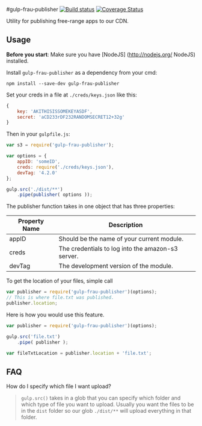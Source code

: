 #gulp-frau-publisher
[![Build status][ci-image]][ci-url]
[![Coverage Status][coverage-image]][coverage-url]

Utility for publishing free-range apps to our CDN.

## Usage
**Before you start**: Make sure you have [NodeJS] (http://nodejs.org/ NodeJS) installed.

Install `gulp-frau-publisher` as a dependency from your cmd:

```shell
npm install --save-dev gulp-frau-publisher
```

Set your creds in a file at `./creds/keys.json` like this:

```javascript
{
	key: 'AKITHISISSOMEKEYASDF',
	secret: 'aCD233rDF232RANDOMSECRET12+32g'
}
```
Then in your `gulpfile.js`:

```javascript
var s3 = require('gulp-frau-publisher');

var options = {
	appID: 'someID',
	creds: require('./creds/keys.json'),
	devTag: '4.2.0'
};

gulp.src('./dist/**')
	.pipe(publisher( options ));
```

The publisher function takes in one object that has three properties:

| Property Name | Description |
| ------------- | ----------- |
| appID         | Should be the name of your current module. |
| creds         | The credentials to log into the amazon-s3 server. |
| devTag        | The development version of the module. |

To get the location of your files, simple call

```javascript
var publisher = require('gulp-frau-publisher')(options);
// This is where file.txt was published.
publisher.location;
```

Here is how you would use this feature.

```javascript
var publisher = require('gulp-frau-publisher')(options);

gulp.src('file.txt')
	.pipe( publisher );

var fileTxtLocation = publisher.location + 'file.txt';
```

## FAQ

 How do I specify which file I want upload?

>`gulp.src()` takes in a glob that you can specify which folder and which type of file you want to upload.
Usually you want the files to be in the `dist` folder so our glob `./dist/**` will upload everything in that folder.


[ci-image]: https://travis-ci.org/Brightspace/gulp-frau-publisher.svg?branch=master
[ci-url]: https://travis-ci.org/Brightspace/gulp-frau-publisher
[coverage-image]: https://img.shields.io/coveralls/Brightspace/gulp-frau-publisher.svg
[coverage-url]: https://coveralls.io/r/Brightspace/gulp-frau-publisher?branch=master
